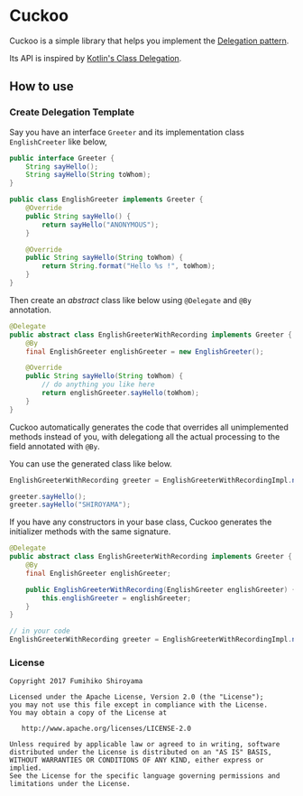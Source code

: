 Cuckoo
======

Cuckoo is a simple library that helps you implement the [Delegation pattern](https://en.wikipedia.org/wiki/Delegation_pattern).

Its API is inspired by [Kotlin's Class Delegation](https://kotlinlang.org/docs/reference/delegation.html).

How to use
----------

### Create Delegation Template

Say you have an interface `Greeter` and its implementation class `EnglishCreeter` like below,

```java
public interface Greeter {
    String sayHello();
    String sayHello(String toWhom);
}

public class EnglishGreeter implements Greeter {
    @Override
    public String sayHello() {
        return sayHello("ANONYMOUS");
    }

    @Override
    public String sayHello(String toWhom) {
        return String.format("Hello %s !", toWhom);
    }
}
```

Then create an *abstract* class like below using `@Delegate` and `@By` annotation.

```java
@Delegate
public abstract class EnglishGreeterWithRecording implements Greeter {
    @By
    final EnglishGreeter englishGreeter = new EnglishGreeter();

    @Override
    public String sayHello(String toWhom) {
        // do anything you like here
        return englishGreeter.sayHello(toWhom);
    }
}
```

Cuckoo automatically generates the code that overrides all unimplemented methods instead of you, with delegationg all the actual processing to the field annotated with `@By`.

You can use the generated class like below.

```java
EnglishGreeterWithRecording greeter = EnglishGreeterWithRecordingImpl.newInstance();

greeter.sayHello();
greeter.sayHello("SHIROYAMA");
```

If you have any constructors in your base class, Cuckoo generates the initializer methods with the same signature.

```java
@Delegate
public abstract class EnglishGreeterWithRecording implements Greeter {
    @By
    final EnglishGreeter englishGreeter;

    public EnglishGreeterWithRecording(EnglishGreeter englishGreeter) {
        this.englishGreeter = englishGreeter;
    }
}

// in your code
EnglishGreeterWithRecording greeter = EnglishGreeterWithRecordingImpl.newInstance(new EnglishGreeter());
```

### License

```
Copyright 2017 Fumihiko Shiroyama

Licensed under the Apache License, Version 2.0 (the "License");
you may not use this file except in compliance with the License.
You may obtain a copy of the License at

   http://www.apache.org/licenses/LICENSE-2.0

Unless required by applicable law or agreed to in writing, software
distributed under the License is distributed on an "AS IS" BASIS,
WITHOUT WARRANTIES OR CONDITIONS OF ANY KIND, either express or implied.
See the License for the specific language governing permissions and
limitations under the License.
```
